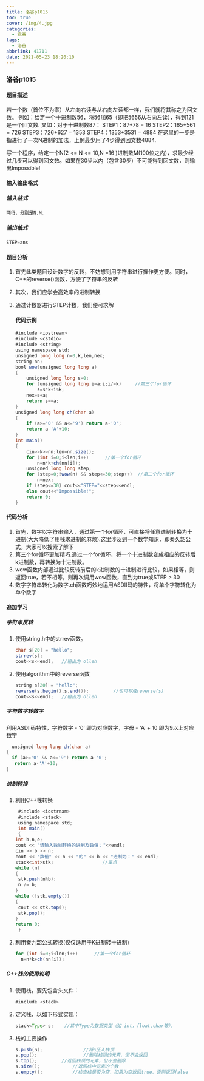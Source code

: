 ```yaml
---
title: 洛谷p1015
toc: true
cover: /img/4.jpg
categories:
  - 竞赛
tags:
  - 洛谷
abbrlink: 41711
date: 2021-05-23 18:20:10
---
```


### 洛谷p1015

#### 题目描述

若一个数（首位不为零）从左向右读与从右向左读都一样，我们就将其称之为回文数。
例如：给定一个十进制数56，将56加65（即把5656从右向左读），得到121是一个回文数.<!-- more -->
又如：对于十进制数87：
STEP1：87+78 = 16
STEP2：165+561 = 726
STEP3：726+627 = 1353
STEP4：1353+3531 = 4884
在这里的一步是指进行了一次N进制的加法，上例最少用了4步得到回文数4884.

写一个程序，给定一个N(2 <= N <= 10,N =16 )进制数M(100位之内)，求最少经过几步可以得到回文数。如果在30步以内（包含30步）不可能得到回文数，则输出Impossible!

#### 输入输出格式

##### 输入格式

```c++
两行，分别是N,M.
```

##### 输出格式

```c++
STEP=ans
```

#### 题目分析

1. 首先此类题目设计数字的反转，不妨想到用字符串进行操作更方便。同时，C++的reverse()函数，方便了字符串的反转

2. 其次，我们应学会高效率的进制转换

3. 通过计数器进行STEP计数，我们便可求解

   #### 代码示例

   ```java
   #include <iostream>
   #include <cstdio>
   #include <string>
   using namespace std;
   unsigned long long n=0,k,len,nex;
   string nn;
   bool wow(unsigned long long a)
   {
       unsigned long long s=0;
       for (unsigned long long i=a;i;i/=k)     //第三个for循环
           s=s*k+i%k;
       nex=s+a;
       return s==a;
   }
   unsigned long long ch(char a)
   {
       if (a>='0' && a<='9') return a-'0';
       return a-'A'+10;
   }
   int main()
   {
       cin>>k>>nn;len=nn.size();
       for (int i=0;i<len;i++)      //第一个for循环
           n=n*k+ch(nn[i]);
       unsigned long long step;
       for (step=0;!wow(n) && step<=30;step++)  //第二个for循环
           n=nex;
       if (step<=30) cout<<"STEP="<<step<<endl;
       else cout<<"Impossible!";
       return 0;
   }
   ```

#### 代码分析

1. 首先，数字以字符串输入，通过第一个for循环，可直接将任意进制转换为十进制(大大降低了用栈求进制的麻烦).这里涉及到一个数学知识，即秦久韶公式，大家可以搜索了解下
2. 第三个for循环更加精巧.通过一个for循环，将一个十进制数变成相应的反转后k进制数，再转换为十进制数。
3. wow函数内部通过比较反转前后的k进制数的十进制进行比较，如果相等，则返回true，若不相等，则再次调用wow函数，直到为true或STEP > 30
4. 数字字符串转化为数字.ch函数巧妙地运用ASDII码的特性，将单个字符转化为单个数字

#### 追加学习

##### 字符串反转

1. 使用string.h中的strrev函数。

   ```java
   char s[20] = "hello";
   strrev(s);
   cout<<s<<endl;   //输出为 olleh
   ```

2. 使用algorithm中的reverse函数

   ```java
   string s[20] = "hello";
   reverse(s.begin(),s.end());         //也可写成reverse(s)
   cout<<s<<endl;   //输出为 olleh
   ```

##### 字符数字转数字

利用ASDII码特性，字符数字 - ‘0’ 即为对应数字，字母 - ‘A’ + 10 即为9以上对应数字

```java
  unsigned long long ch(char a)
{
  if (a>='0' && a<='9') return a-'0';
   return a-'A'+10;
}
```



##### 进制转换

1. 利用C++栈转换

   ```java
    #include <iostream>
    #include <stack>
    using namespace std;
    int main()
    {
   int b,n,e;
   cout << "请输入数制转换的进制及数值："<<endl;
   cin >> b >> n;
   cout << "数值" << n << "的" << b << "进制为：" << endl;
   stack<int>stk;                  //重点
   while (n)
   {
   	stk.push(n%b);
   	n /= b;
   }
   while (!stk.empty())
   {
   	cout << stk.top();
   	stk.pop();
   }
   return 0;
    }
   ```

2. 利用秦九韶公式转换(仅仅适用于K进制转十进制)

   ```java
   for (int i=0;i<len;i++)      //第一个for循环
     n=n*k+ch(nn[i]);
   ```

##### C++栈的使用说明

1. 使用栈，要先包含头文件：

   ```java
   #include <stack>
   ```

2. 定义栈，以如下形式实现：

   ```java
   stack<Type> s;    //其中Type为数据类型（如 int，float,char等）。
   ```

3. 栈的主要操作

   ```java
   s.push(S);		        //将S压入栈顶  
   s.pop();	                //删除栈顶的元素，但不会返回  
   s.top();			//返回栈顶的元素，但不会删除  
   s.size();			//返回栈中元素的个数  
   s.empty();			//检查栈是否为空，如果为空返回true，否则返回false
   ```
